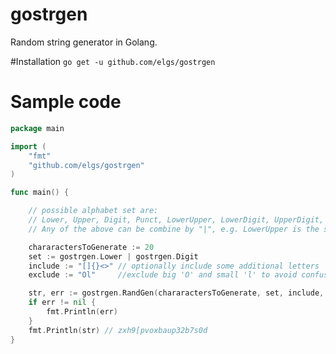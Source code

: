 # gostrgen
Random string generator in Golang.

#Installation
`go get -u github.com/elgs/gostrgen`

# Sample code
```go
package main

import (
	"fmt"
	"github.com/elgs/gostrgen"
)

func main() {

	// possible alphabet set are:
	// Lower, Upper, Digit, Punct, LowerUpper, LowerDigit, UpperDigit, LowerUpperDigit and All.
	// Any of the above can be combine by "|", e.g. LowerUpper is the same as Lower | Upper

	chararactersToGenerate := 20
	set := gostrgen.Lower | gostrgen.Digit
	include := "[]{}<>" // optionally include some additional letters
	exclude := "Ol"     //exclude big 'O' and small 'l' to avoid confusion with zero and one.

	str, err := gostrgen.RandGen(chararactersToGenerate, set, include, exclude)
	if err != nil {
		fmt.Println(err)
	}
	fmt.Println(str) // zxh9[pvoxbaup32b7s0d
}
```